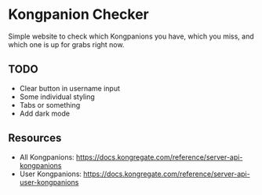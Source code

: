 # Kongpanion Checker

Simple website to check which Kongpanions you have, which you miss, and which one is up for grabs right now.

## TODO

- Clear button in username input
- Some individual styling
- Tabs or something
- Add dark mode

## Resources

- All Kongpanions: https://docs.kongregate.com/reference/server-api-kongpanions
- User Kongpanions: https://docs.kongregate.com/reference/server-api-user-kongpanions
